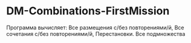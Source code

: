 # DM-Combinations-FirstMission
 Программа вычисляет: Все размещения с/без повторениями/й, Все сочетания с/без повторениями/й, Перестановки. Все подмножества
